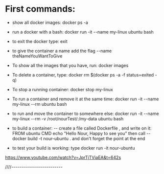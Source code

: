 # First commands:

- show all docker images:
docker ps -a


- run a docker with a bash:
docker run -it --name my-linux ubuntu bash

- to exit the docker type: exit

- to give the container a name add the flag --name theNameYouWantToGive

- To show all the images that you have, run:
docker images

- To delete a container, type:
docker rm $(docker ps -a -f status=exited -q)

- To stop a running container:
docker stop my-linux


- To run a container and remove it at the same time:
docker run -it --name my-linux --rm  ubuntu bash

- to run and move the container to somewhere else:
docker run -it --name my-linux --rm -v /root/nourTest/:/my-data ubuntu bash

- to build a container:
-- create a file called Dockerfile , and write on it:
FROM ubuntu
CMD echo "Hello Nour, Happy to see you"
then call
-- docker build -t nour-ubuntu .
and don't forget the point at the end

- to test your build is working: type
docker run -it nour-ubuntu



https://www.youtube.com/watch?v=JprTjTViaEA&t=642s



















////--------------------------
